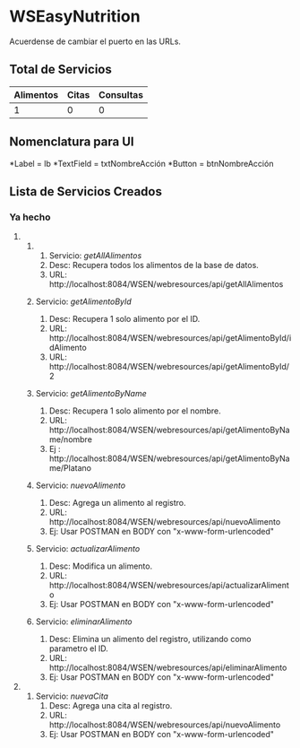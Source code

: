 # WSEasyNutrition

Acuerdense de cambiar el puerto en las URLs.

## Total de Servicios
Alimentos | Citas | Consultas |
--------- | ----- | ----------|
1         |   0   |     0     |

## Nomenclatura para UI
*Label = lb
*TextField = txtNombreAcción
*Button = btnNombreAcción
## Lista de Servicios Creados
### Ya hecho
1. 
   1. 
      1. Servicio: _getAllAlimentos_
      1. Desc: Recupera todos los alimentos de la base de datos.
      2. URL: http://localhost:8084/WSEN/webresources/api/getAllAlimentos
      
   2. Servicio: _getAlimentoById_
      1. Desc: Recupera 1 solo alimento por el ID.
      2. URL: http://localhost:8084/WSEN/webresources/api/getAlimentoById/idAlimento
      3. URL: http://localhost:8084/WSEN/webresources/api/getAlimentoById/2

   3. Servicio: _getAlimentoByName_
      1. Desc: Recupera 1 solo alimento por el nombre.
      2. URL: http://localhost:8084/WSEN/webresources/api/getAlimentoByName/nombre
      3. Ej : http://localhost:8084/WSEN/webresources/api/getAlimentoByName/Platano

   4. Servicio: _nuevoAlimento_
      1. Desc: Agrega un alimento al registro.
      2. URL: http://localhost:8084/WSEN/webresources/api/nuevoAlimento
      3. Ej: Usar POSTMAN en BODY con "x-www-form-urlencoded"

   5. Servicio: _actualizarAlimento_
      1. Desc: Modifica un alimento.
      2. URL: http://localhost:8084/WSEN/webresources/api/actualizarAlimento
      3. Ej: Usar POSTMAN en BODY con "x-www-form-urlencoded"

   5. Servicio: _eliminarAlimento_
      1. Desc: Elimina un alimento del registro, utilizando como parametro el ID.
      2. URL: http://localhost:8084/WSEN/webresources/api/eliminarAlimento
      3. Ej: Usar POSTMAN en BODY con "x-www-form-urlencoded"
2.
   1. Servicio: _nuevaCita_
      1. Desc: Agrega una cita al registro.
      2. URL: http://localhost:8084/WSEN/webresources/api/nuevoAlimento
      3. Ej: Usar POSTMAN en BODY con "x-www-form-urlencoded"
